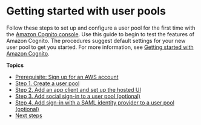 # Getting started with user pools<a name="getting-started-with-cognito-user-pools"></a>

Follow these steps to set up and configure a user pool for the first time with the [Amazon Cognito console](https://console.aws.amazon.com/cognito/home)\. Use this guide to begin to test the features of Amazon Cognito\. The procedures suggest default settings for your new user pool to get you started\. For more information, see [Getting started with Amazon Cognito](cognito-getting-started.md)\.

**Topics**
+ [Prerequisite: Sign up for an AWS account](aws-cognito-sign-up-aws-account.md)
+ [Step 1\. Create a user pool](cognito-user-pool-as-user-directory.md)
+ [Step 2\. Add an app client and set up the hosted UI](cognito-user-pools-configuring-app-integration.md)
+ [Step 3\. Add social sign\-in to a user pool \(optional\)](cognito-user-pools-configuring-federation-with-social-idp.md)
+ [Step 4\. Add sign\-in with a SAML identity provider to a user pool \(optional\)](cognito-user-pools-configuring-federation-with-saml-2-0-idp.md)
+ [Next steps](user-pool-next-steps.md)